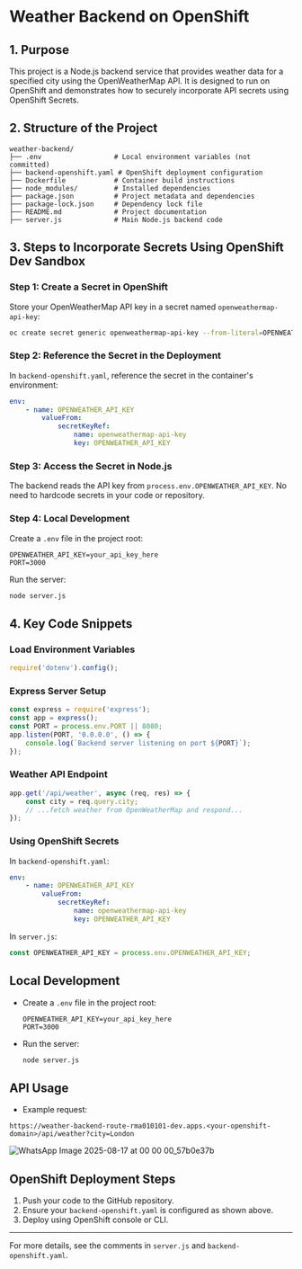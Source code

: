 # Weather Backend on OpenShift

## 1. Purpose
This project is a Node.js backend service that provides weather data for a specified city using the OpenWeatherMap API. It is designed to run on OpenShift and demonstrates how to securely incorporate API secrets using OpenShift Secrets.

## 2. Structure of the Project
```
weather-backend/
├── .env                  # Local environment variables (not committed)
├── backend-openshift.yaml # OpenShift deployment configuration
├── Dockerfile            # Container build instructions
├── node_modules/         # Installed dependencies
├── package.json          # Project metadata and dependencies
├── package-lock.json     # Dependency lock file
├── README.md             # Project documentation
├── server.js             # Main Node.js backend code
```

## 3. Steps to Incorporate Secrets Using OpenShift Dev Sandbox

### Step 1: Create a Secret in OpenShift
Store your OpenWeatherMap API key in a secret named `openweathermap-api-key`:
```sh
oc create secret generic openweathermap-api-key --from-literal=OPENWEATHER_API_KEY=your_api_key_here
```

### Step 2: Reference the Secret in the Deployment
In `backend-openshift.yaml`, reference the secret in the container's environment:
```yaml
env:
	- name: OPENWEATHER_API_KEY
		valueFrom:
			secretKeyRef:
				name: openweathermap-api-key
				key: OPENWEATHER_API_KEY
```

### Step 3: Access the Secret in Node.js
The backend reads the API key from `process.env.OPENWEATHER_API_KEY`.
No need to hardcode secrets in your code or repository.

### Step 4: Local Development
Create a `.env` file in the project root:
```env
OPENWEATHER_API_KEY=your_api_key_here
PORT=3000
```
Run the server:
```sh
node server.js
```

## 4. Key Code Snippets

### Load Environment Variables
```js
require('dotenv').config();
```

### Express Server Setup
```js
const express = require('express');
const app = express();
const PORT = process.env.PORT || 8080;
app.listen(PORT, '0.0.0.0', () => {
	console.log(`Backend server listening on port ${PORT}`);
});
```

### Weather API Endpoint
```js
app.get('/api/weather', async (req, res) => {
	const city = req.query.city;
	// ...fetch weather from OpenWeatherMap and respond...
});
```

### Using OpenShift Secrets
In `backend-openshift.yaml`:
```yaml
env:
	- name: OPENWEATHER_API_KEY
		valueFrom:
			secretKeyRef:
				name: openweathermap-api-key
				key: OPENWEATHER_API_KEY
```

In `server.js`:
```js
const OPENWEATHER_API_KEY = process.env.OPENWEATHER_API_KEY;
```

## Local Development
- Create a `.env` file in the project root:
	```env
	OPENWEATHER_API_KEY=your_api_key_here
	PORT=3000
	```
- Run the server:
	```sh
	node server.js
	```

## API Usage
- Example request:
```
https://weather-backend-route-rma010101-dev.apps.<your-openshift-domain>/api/weather?city=London
```

![WhatsApp Image 2025-08-17 at 00 00 00_57b0e37b](https://github.com/user-attachments/assets/e6acc26c-d6ff-48cb-84e1-0d4e4e2bf98f)



## OpenShift Deployment Steps
1. Push your code to the GitHub repository.
2. Ensure your `backend-openshift.yaml` is configured as shown above.
3. Deploy using OpenShift console or CLI.

---
For more details, see the comments in `server.js` and `backend-openshift.yaml`.
